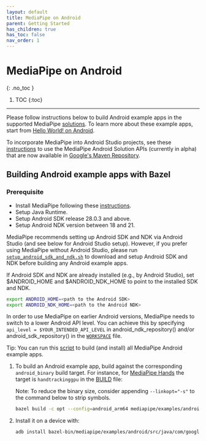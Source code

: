 ```yaml
---
layout: default
title: MediaPipe on Android
parent: Getting Started
has_children: true
has_toc: false
nav_order: 1
---
```


# MediaPipe on Android
{: .no_toc }

1. TOC
{:toc}
---

Please follow instructions below to build Android example apps in the supported
MediaPipe [solutions](../solutions/solutions.md). To learn more about these
example apps, start from [Hello World! on Android](./hello_world_android.md).

To incorporate MediaPipe into Android Studio projects, see these
[instructions](./android_solutions.md) to use the MediaPipe Android Solution
APIs (currently in alpha) that are now available in
[Google's Maven Repository](https://maven.google.com/web/index.html?#com.google.mediapipe).

## Building Android example apps with Bazel

### Prerequisite

*   Install MediaPipe following these [instructions](./install.md).
*   Setup Java Runtime.
*   Setup Android SDK release 28.0.3 and above.
*   Setup Android NDK version between 18 and 21.

MediaPipe recommends setting up Android SDK and NDK via Android Studio (and see
below for Android Studio setup). However, if you prefer using MediaPipe without
Android Studio, please run
[`setup_android_sdk_and_ndk.sh`](https://github.com/google/mediapipe/blob/master/setup_android_sdk_and_ndk.sh)
to download and setup Android SDK and NDK before building any Android example
apps.

If Android SDK and NDK are already installed (e.g., by Android Studio), set
$ANDROID_HOME and $ANDROID_NDK_HOME to point to the installed SDK and NDK.

```bash
export ANDROID_HOME=<path to the Android SDK>
export ANDROID_NDK_HOME=<path to the Android NDK>
```

In order to use MediaPipe on earlier Android versions, MediaPipe needs to switch
to a lower Android API level. You can achieve this by specifying `api_level =
$YOUR_INTENDED_API_LEVEL` in android_ndk_repository() and/or
android_sdk_repository() in the
[`WORKSPACE`](https://github.com/google/mediapipe/blob/master/WORKSPACE) file.

Tip: You can run this
[script](https://github.com/google/mediapipe/blob/master/build_android_examples.sh)
to build (and install) all MediaPipe Android example apps.

1.  To build an Android example app, build against the corresponding
    `android_binary` build target. For instance, for
    [MediaPipe Hands](../solutions/hands.md) the target is `handtrackinggpu` in
    the
    [BUILD](https://github.com/google/mediapipe/tree/master/mediapipe/examples/android/src/java/com/google/mediapipe/apps/handtrackinggpu/BUILD)
    file:

    Note: To reduce the binary size, consider appending `--linkopt="-s"` to the
    command below to strip symbols.

    ```bash
    bazel build -c opt --config=android_arm64 mediapipe/examples/android/src/java/com/google/mediapipe/apps/handtrackinggpu:handtrackinggpu
    ```

2.  Install it on a device with:

    ```bash
    adb install bazel-bin/mediapipe/examples/android/src/java/com/google/mediapipe/apps/handtrackinggpu/handtrackinggpu.apk
    ```
